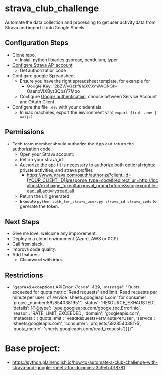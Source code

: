 # strava_club_challenge

Automate the data collection and processing to get user activity data from Strava and import it into Google Sheets.

## Configuration Steps 

- Clone repo.
  - Install python libraries gspread, pendulum, typer
- [Configure Strava API account](https://developers.strava.com/docs/getting-started/#account)
  - Get authorization code
- Configure google Spreadsheet
  - Ensure you have the right spreadsheet template, for example for
    - Google Key: 12bZWyGzkf81sXCXmiWQNQk-OaanoVIXByz3QbsY7Mpo
  - Configure [Google authentication](https://docs.gspread.org/en/latest/oauth2.html#oauth-client-id), choose between Service Account and OAuth Client
- Configure the file `.env` with your credentials
  - In mac machines, export the environment vars `export $(cat .env | xargs)`

## Permissions

- Each team member should authorize the App and return the authorization code.
  - Open your Strava account:
  - Return your strava_id
  - Authorize the app (It is necessary to authorize both optional rights: private activities, and strava profile):
    - https://www.strava.com/oauth/authorize?client_id=[YOUR_CLIENT_ID]&response_type=code&redirect_uri=http://localhost/exchange_token&approval_prompt=force&scope=profile:read_all,activity:read_all
  - Return the url generated
  - Execute `python auth_for_strava_user.py strava_id strava_code` to generate the token.

## Next Steps

- Give me love, welcome any improvement.
- Deploy in a cloud environment (Azure, AWS or GCP).
- Call from slack.
- Improve code quality.
- Add features:
  - Cloudword with trips.

## Restrictions

- "gspread.exceptions.APIError: {'code': 429, 'message': "Quota exceeded for quota metric 'Read requests' and limit 'Read requests per minute per user' of service 'sheets.googleapis.com' for consumer 'project_number:592854038195'.", 'status': 'RESOURCE_EXHAUSTED', 'details': [{'@type': 'type.googleapis.com/google.rpc.ErrorInfo', 'reason': 'RATE_LIMIT_EXCEEDED', 'domain': 'googleapis.com', 'metadata': {'quota_limit': 'ReadRequestsPerMinutePerUser', 'service': 'sheets.googleapis.com', 'consumer': 'projects/592854038195', 'quota_metric': 'sheets.googleapis.com/read_requests'}}]}"

# Base project:

- https://python.plainenglish.io/how-to-automate-a-club-challenge-with-strava-and-google-sheets-for-dummies-3c9ebc018781

